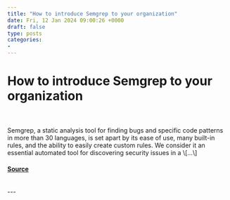 ```yaml
---
title: "How to introduce Semgrep to your organization"
date: Fri, 12 Jan 2024 09:00:26 +0000
draft: false
type: posts
categories: 
- 
---
```

# How to introduce Semgrep to your organization

<br/>

<br/>
Semgrep, a static analysis tool for finding bugs and specific code patterns in more than 30 languages, is set apart by its ease of use, many built-in rules, and the ability to easily create custom rules. We consider it an essential automated tool for discovering security issues in a \[…\]

#### [Source](https://blog.trailofbits.com/2024/01/12/how-to-introduce-semgrep-to-your-organization/)

<br/>
---
